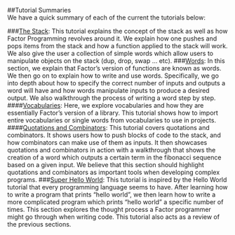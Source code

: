 ##Tutorial Summaries  
We have a quick summary of each of the current the tutorials below:

###[The Stack](../../the-stack.md):
This tutorial explains the concept of the stack as well as how Factor Programming revolves around it.  We explain how one pushes and pops items from the stack and how a function applied to the stack will work.  We also give the user a collection of simple words which allow users to manipulate objects on the stack (dup, drop, swap … etc).
###[Words](words.md):
In this section, we explain that Factor’s version of functions are known as words.  We then go on to explain how to write and use words.  Specifically, we go into depth about how to specify the correct number of inputs and outputs a word will have and how words manipulate inputs to produce a desired output.  We also walkthrough the process of writing a word step by step.
####[Vocabularies](vocabularies.md):
Here, we explore vocabularies and how they are essentially Factor’s version of a library.  This tutorial shows how to import entire vocabularies or single words from vocabularies to use in projects.
####[Quotations and Combinators](quotations_combinators.md): 
This tutorial covers quotations and combinators.  It shows users how to push blocks of code to the stack, and how combinators can make use of them as inputs.  It then showcases quotations and combinators in action with a walkthrough that shows the creation of a word which outputs a certain term in the fibonacci sequence based on a given input.  We believe that this section should highlight quotations and combinators as important tools when developing complex programs.
###[Super Hello World](Super_Hello_World.md):
This tutorial is inspired by the Hello World tutorial that every programming language seems to have.  After learning how to write a program that prints “hello world”, we then learn how to write a more complicated program which prints “hello world” a specific number of times.  This section explores the thought process a Factor programmer might go through when writing code.  This tutorial also acts as a review of the previous sections.

